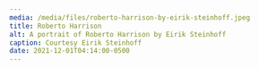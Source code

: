 ```yaml
---
media: /media/files/roberto-harrison-by-eirik-steinhoff.jpeg
title: Roberto Harrison
alt: A portrait of Roberto Harrison by Eirik Steinhoff
caption: Courtesy Eirik Steinhoff
date: 2021-12-01T04:14:00-0500
---
```


